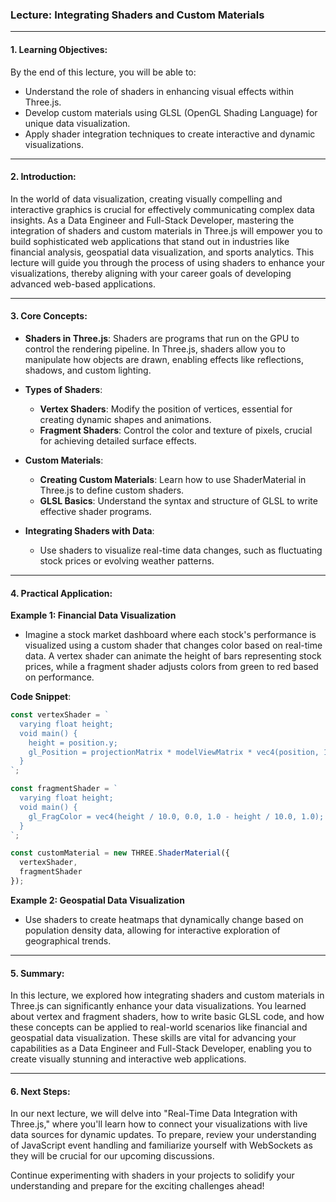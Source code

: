 ### Lecture: Integrating Shaders and Custom Materials

---

#### 1. Learning Objectives:

By the end of this lecture, you will be able to:
- Understand the role of shaders in enhancing visual effects within Three.js.
- Develop custom materials using GLSL (OpenGL Shading Language) for unique data visualization.
- Apply shader integration techniques to create interactive and dynamic visualizations.

---

#### 2. Introduction:

In the world of data visualization, creating visually compelling and interactive graphics is crucial for effectively communicating complex data insights. As a Data Engineer and Full-Stack Developer, mastering the integration of shaders and custom materials in Three.js will empower you to build sophisticated web applications that stand out in industries like financial analysis, geospatial data visualization, and sports analytics. This lecture will guide you through the process of using shaders to enhance your visualizations, thereby aligning with your career goals of developing advanced web-based applications.

---

#### 3. Core Concepts:

- **Shaders in Three.js**: Shaders are programs that run on the GPU to control the rendering pipeline. In Three.js, shaders allow you to manipulate how objects are drawn, enabling effects like reflections, shadows, and custom lighting.

- **Types of Shaders**:
  - **Vertex Shaders**: Modify the position of vertices, essential for creating dynamic shapes and animations.
  - **Fragment Shaders**: Control the color and texture of pixels, crucial for achieving detailed surface effects.

- **Custom Materials**:
  - **Creating Custom Materials**: Learn how to use ShaderMaterial in Three.js to define custom shaders.
  - **GLSL Basics**: Understand the syntax and structure of GLSL to write effective shader programs.

- **Integrating Shaders with Data**:
  - Use shaders to visualize real-time data changes, such as fluctuating stock prices or evolving weather patterns.

---

#### 4. Practical Application:

**Example 1: Financial Data Visualization**
- Imagine a stock market dashboard where each stock's performance is visualized using a custom shader that changes color based on real-time data. A vertex shader can animate the height of bars representing stock prices, while a fragment shader adjusts colors from green to red based on performance.

**Code Snippet**:
```javascript
const vertexShader = `
  varying float height;
  void main() {
    height = position.y;
    gl_Position = projectionMatrix * modelViewMatrix * vec4(position, 1.0);
  }
`;

const fragmentShader = `
  varying float height;
  void main() {
    gl_FragColor = vec4(height / 10.0, 0.0, 1.0 - height / 10.0, 1.0);
  }
`;

const customMaterial = new THREE.ShaderMaterial({
  vertexShader,
  fragmentShader
});
```

**Example 2: Geospatial Data Visualization**
- Use shaders to create heatmaps that dynamically change based on population density data, allowing for interactive exploration of geographical trends.

---

#### 5. Summary:

In this lecture, we explored how integrating shaders and custom materials in Three.js can significantly enhance your data visualizations. You learned about vertex and fragment shaders, how to write basic GLSL code, and how these concepts can be applied to real-world scenarios like financial and geospatial data visualization. These skills are vital for advancing your capabilities as a Data Engineer and Full-Stack Developer, enabling you to create visually stunning and interactive web applications.

---

#### 6. Next Steps:

In our next lecture, we will delve into "Real-Time Data Integration with Three.js," where you'll learn how to connect your visualizations with live data sources for dynamic updates. To prepare, review your understanding of JavaScript event handling and familiarize yourself with WebSockets as they will be crucial for our upcoming discussions.

Continue experimenting with shaders in your projects to solidify your understanding and prepare for the exciting challenges ahead!